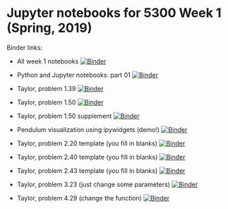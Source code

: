 # Jupyter notebooks for 5300 Week 1 (Spring, 2019)

Binder links:

* All week 1 notebooks [![Binder](https://mybinder.org/badge_logo.svg)](https://mybinder.org/v2/gh/furnstahl/5300-notebooks/master?filepath=week_1)

* Python and Jupyter notebooks: part 01 [![Binder](https://mybinder.org/badge_logo.svg)](https://mybinder.org/v2/gh/furnstahl/5300-notebooks/master?filepath=week_1%2F5300_Jupyter_Python_intro_01.ipynb)

* Taylor, problem 1.39 [![Binder](https://mybinder.org/badge_logo.svg)](https://mybinder.org/v2/gh/furnstahl/5300-notebooks/master?filepath=week_1%2FTaylor_problem_1.39.ipynb)

* Taylor, problem 1.50 [![Binder](https://mybinder.org/badge_logo.svg)](https://mybinder.org/v2/gh/furnstahl/5300-notebooks/master?filepath=week_1%2FTaylor_problem_1.50.ipynb)

* Taylor, problem 1.50 supplement [![Binder](https://mybinder.org/badge_logo.svg)](https://mybinder.org/v2/gh/furnstahl/5300-notebooks/master?filepath=week_1%2FTaylor_problem_1.50_supplement1.ipynb)

* Pendulum visualization using ipywidgets (demo!) [![Binder](https://mybinder.org/badge_logo.svg)](https://mybinder.org/v2/gh/furnstahl/5300-notebooks/master?filepath=week_1%2FPendulum_widget_visualization_v01.3.ipynb)

* Taylor, problem 2.20 template (you fill in blanks) [![Binder](https://mybinder.org/badge_logo.svg)](https://mybinder.org/v2/gh/furnstahl/5300-notebooks/master?filepath=week_1%2FTaylor_problem_2.20_template.ipynb)

* Taylor, problem 2.40 template (you fill in blanks) [![Binder](https://mybinder.org/badge_logo.svg)](https://mybinder.org/v2/gh/furnstahl/5300-notebooks/master?filepath=week_1%2FTaylor_problem_2.40_template.ipynb)

* Taylor, problem 2.43 template (you fill in blanks) [![Binder](https://mybinder.org/badge_logo.svg)](https://mybinder.org/v2/gh/furnstahl/5300-notebooks/master?filepath=week_1%2FTaylor_problem_2.43_template.ipynb) 

* Taylor, problem 3.23 (just change some parameters) [![Binder](https://mybinder.org/badge_logo.svg)](https://mybinder.org/v2/gh/furnstahl/5300-notebooks/master?filepath=week_1%2FTaylor_problem_3.23.ipynb)

* Taylor, problem 4.29 (change the function) [![Binder](https://mybinder.org/badge_logo.svg)](https://mybinder.org/v2/gh/furnstahl/5300-notebooks/master?filepath=week_1%2FTaylor_problem_4.29_template.ipynb)

